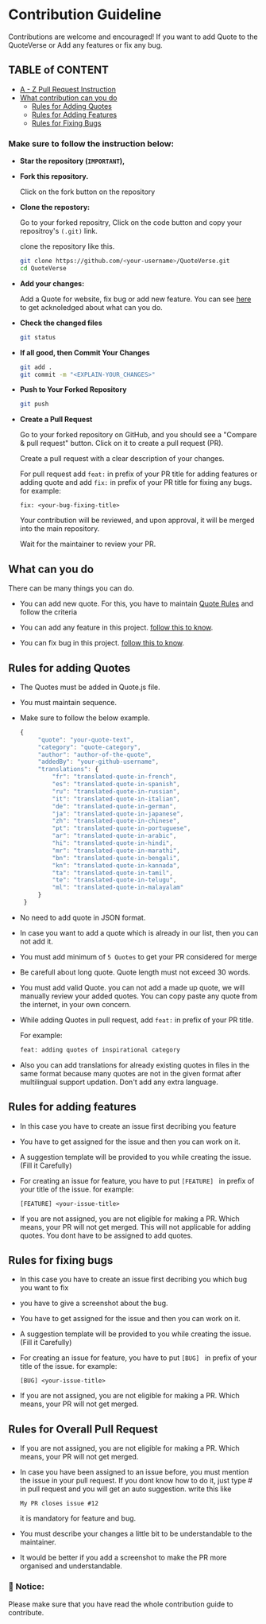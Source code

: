 # Contribution Guideline

Contributions are welcome and encouraged! If you want to add Quote to the QuoteVerse or Add any features or fix any bug.
## TABLE of CONTENT
- [A - Z Pull Request Instruction](#make-sure-to-follow-the-instruction-below)
- [What contribution can you do](#what-can-you-do)
    - [Rules for Adding Quotes](#rules-for-adding-quotes)
    - [Rules for Adding Features](#rules-for-adding-features)
    - [Rules for Fixing Bugs](#rules-for-fixing-bugs)



### Make sure to follow the instruction below:

- **Star the repository (`IMPORTANT`),**
- **Fork this repository.**

  Click on the fork button on the repository
- **Clone the repostory:**

  Go to your forked repositry, Click on the code button and copy your repositroy's `(.git)` link.

  clone the repository like this.


   ```sh
   git clone https://github.com/<your-username>/QuoteVerse.git
   cd QuoteVerse
   ```

- **Add your changes:**

  Add a Quote for website, fix bug or add new feature. You can see [here](#what-can-you-do) to get acknoledged about what can you do.

- **Check the changed files**

  ```sh
  git status
  ```

- **If all good, then Commit Your Changes**

  ```sh
  git add .
  git commit -m "<EXPLAIN-YOUR_CHANGES>"
  ```

- **Push to Your Forked Repository**

  ```sh
  git push
  ```

- **Create a Pull Request**

  Go to your forked repository on GitHub, and you should see a "Compare & pull request" button. Click on it to create a pull request (PR).

  Create a pull request with a clear description of your changes.

  For pull request add `feat:` in prefix of your PR title for adding features or adding quote and add `fix:` in prefix of your PR title for fixing any bugs. for example:

  ```
  fix: <your-bug-fixing-title>
  ```

  Your contribution will be reviewed, and upon approval, it will be merged into the main repository.

  Wait for the maintainer to review your PR.

## What can you do

There can be many things you can do.

- You can add new quote. For this, you have to maintain [Quote Rules](#rules-for-adding-quotes) and follow the criteria

- You can add any feature in this project. [follow this to know](#rules-for-adding-features).

- You can fix bug in this project. [follow this to know](#rules-for-fixing-bugs).

## Rules for adding Quotes

- The Quotes must be added in Quote.js file.
- You must maintain sequence.
- Make sure to follow the below example.
   ```javascript
   {
        "quote": "your-quote-text",
        "category": "quote-category",
        "author": "author-of-the-quote",
        "addedBy": "your-github-username",
        "translations": {
            "fr": "translated-quote-in-french",
            "es": "translated-quote-in-spanish",
            "ru": "translated-quote-in-russian",
            "it": "translated-quote-in-italian",
            "de": "translated-quote-in-german",
            "ja": "translated-quote-in-japanese",
            "zh": "translated-quote-in-chinese",
            "pt": "translated-quote-in-portuguese",
            "ar": "translated-quote-in-arabic",
            "hi": "translated-quote-in-hindi",
            "mr": "translated-quote-in-marathi",
            "bn": "translated-quote-in-bengali",
            "kn": "translated-quote-in-kannada",
            "ta": "translated-quote-in-tamil",
            "te": "translated-quote-in-telugu",
            "ml": "translated-quote-in-malayalam"
        }
    }

   ```
- No need to add quote in JSON format.
- In case you want to add a quote which is already in our list, then you can not add it.
- You must add minimum of `5 Quotes` to get your PR considered for merge
- Be carefull about long quote. Quote length must not exceed 30 words.
- You must add valid Quote. you can not add a made up quote, we will manually review your added quotes. You can copy paste any quote from the internet, in your own concern.
- While adding Quotes in pull request, add `feat:` in prefix of your PR title. 

   For example:
   ```sh
   feat: adding quotes of inspirational category
   ```
- Also you can add translations for already existing quotes in files in the same format because many quotes are not in the given format after multilingual support updation. Don't add any extra language.

## Rules for adding features

- In this case you have to create an issue first decribing you feature
- You have to get assigned for the issue and then you can work on it.
- A suggestion template will be provided to you while creating the issue. (Fill it Carefully)
- For creating an issue for feature, you have to put `[FEATURE] ` in prefix of your title of the issue. for example:

  ```
  [FEATURE] <your-issue-title>
  ```

- If you are not assigned, you are not eligible for making a PR. Which means, your PR will not get merged. This will not applicable for adding quotes. You dont have to be assigned to add quotes.

## Rules for fixing bugs

- In this case you have to create an issue first decribing you which bug you want to fix
- you have to give a screenshot about the bug.
- You have to get assigned for the issue and then you can work on it.
- A suggestion template will be provided to you while creating the issue. (Fill it Carefully)
- For creating an issue for feature, you have to put `[BUG] ` in prefix of your title of the issue. for example:

  ```
  [BUG] <your-issue-title>
  ```

- If you are not assigned, you are not eligible for making a PR. Which means, your PR will not get merged.

## Rules for Overall Pull Request


- If you are not assigned, you are not eligible for making a PR. Which means, your PR will not get merged.

- In case you have been assigned to an issue before, you must mention the issue in your pull request. If you dont know how to do it, just type # in pull request and you will get an auto suggestion. write this like
  ```
  My PR closes issue #12
  ```
  it is mandatory for feature and bug.

- You must describe your changes a little bit to be understandable to the maintainer.

- It would be better if you add a screenshot to make the PR more organised and understandable.


### 🔴 Notice:

Please make sure that you have read the whole contribution guide to contribute.
